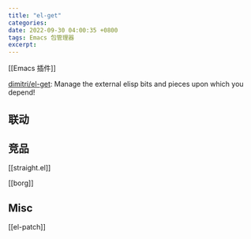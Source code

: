 ```yaml
---
title: "el-get"
categories: 
date: 2022-09-30 04:00:35 +0800
tags: Emacs 包管理器
excerpt: 
---
```


[[Emacs 插件]]

[dimitri/el-get](https://github.com/dimitri/el-get): Manage the external elisp bits and pieces upon which you depend!

## 联动




## 竞品

[[straight.el]]

[[borg]]

## Misc


[[el-patch]]

